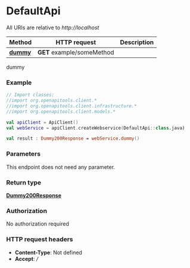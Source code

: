 # DefaultApi

All URIs are relative to *http://localhost*

Method | HTTP request | Description
------------- | ------------- | -------------
[**dummy**](DefaultApi.md#dummy) | **GET** example/someMethod | 





dummy

### Example
```kotlin
// Import classes:
//import org.openapitools.client.*
//import org.openapitools.client.infrastructure.*
//import org.openapitools.client.models.*

val apiClient = ApiClient()
val webService = apiClient.createWebservice(DefaultApi::class.java)

val result : Dummy200Response = webService.dummy()
```

### Parameters
This endpoint does not need any parameter.

### Return type

[**Dummy200Response**](Dummy200Response.md)

### Authorization

No authorization required

### HTTP request headers

 - **Content-Type**: Not defined
 - **Accept**: */*

